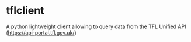 # tflclient
A python lightweight client allowing to query data from the TFL Unified API (https://api-portal.tfl.gov.uk/)
